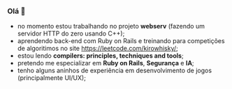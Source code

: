 ### Olá 👋

- no momento estou trabalhando no projeto **webserv** (fazendo um servidor HTTP do zero usando C++);
- aprendendo back-end com Ruby on Rails e treinando para competições de algoritimos no site https://leetcode.com/kirowhisky/;
- estou lendo **compilers: principles, techniques and tools**;
- pretendo me especializar em **Ruby on Rails**, **Segurança** e **IA**;
- tenho alguns aninhos de experiência em desenvolvimento de jogos (principalmente UI/UX);
